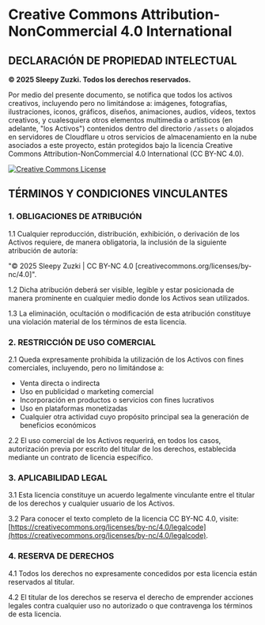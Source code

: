 # Creative Commons Attribution-NonCommercial 4.0 International

## DECLARACIÓN DE PROPIEDAD INTELECTUAL

**© 2025 Sleepy Zuzki. Todos los derechos reservados.**

Por medio del presente documento, se notifica que todos los activos creativos, incluyendo pero no limitándose a: imágenes, fotografías, ilustraciones, iconos, gráficos, diseños, animaciones, audios, vídeos, textos creativos, y cualesquiera otros elementos multimedia o artísticos (en adelante, "los Activos") contenidos dentro del directorio `/assets` o alojados en servidores de Cloudflare u otros servicios de almacenamiento en la nube asociados a este proyecto, están protegidos bajo la licencia Creative Commons Attribution-NonCommercial 4.0 International (CC BY-NC 4.0).

[![Creative Commons License](https://i.creativecommons.org/l/by-nc/4.0/88x31.png)](https://creativecommons.org/licenses/by-nc/4.0/)

## TÉRMINOS Y CONDICIONES VINCULANTES

### 1. OBLIGACIONES DE ATRIBUCIÓN

1.1 Cualquier reproducción, distribución, exhibición, o derivación de los Activos requiere, de manera obligatoria, la inclusión de la siguiente atribución de autoría:

"© 2025 Sleepy Zuzki | CC BY-NC 4.0 [creativecommons.org/licenses/by-nc/4.0]".

1.2 Dicha atribución deberá ser visible, legible y estar posicionada de manera prominente en cualquier medio donde los Activos sean utilizados.

1.3 La eliminación, ocultación o modificación de esta atribución constituye una violación material de los términos de esta licencia.

### 2. RESTRICCIÓN DE USO COMERCIAL

2.1 Queda expresamente prohibida la utilización de los Activos con fines comerciales, incluyendo, pero no limitándose a:
   - Venta directa o indirecta
   - Uso en publicidad o marketing comercial
   - Incorporación en productos o servicios con fines lucrativos
   - Uso en plataformas monetizadas
   - Cualquier otra actividad cuyo propósito principal sea la generación de beneficios económicos

2.2 El uso comercial de los Activos requerirá, en todos los casos, autorización previa por escrito del titular de los derechos, establecida mediante un contrato de licencia específico.

### 3. APLICABILIDAD LEGAL

3.1 Esta licencia constituye un acuerdo legalmente vinculante entre el titular de los derechos y cualquier usuario de los Activos.

3.2 Para conocer el texto completo de la licencia CC BY-NC 4.0, visite: [https://creativecommons.org/licenses/by-nc/4.0/legalcode](https://creativecommons.org/licenses/by-nc/4.0/legalcode).

### 4. RESERVA DE DERECHOS

4.1 Todos los derechos no expresamente concedidos por esta licencia están reservados al titular.

4.2 El titular de los derechos se reserva el derecho de emprender acciones legales contra cualquier uso no autorizado o que contravenga los términos de esta licencia.
